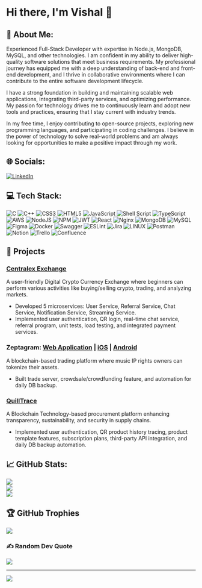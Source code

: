 # Hi there, I'm Vishal 👋

## 💫 About Me:
Experienced Full-Stack Developer with expertise in Node.js, MongoDB, MySQL, and other technologies. I am confident in my ability to deliver high-quality software solutions that meet business requirements. My professional journey has equipped me with a deep understanding of back-end and front-end development, and I thrive in collaborative environments where I can contribute to the entire software development lifecycle.

I have a strong foundation in building and maintaining scalable web applications, integrating third-party services, and optimizing performance. My passion for technology drives me to continuously learn and adopt new tools and practices, ensuring that I stay current with industry trends.

In my free time, I enjoy contributing to open-source projects, exploring new programming languages, and participating in coding challenges. I believe in the power of technology to solve real-world problems and am always looking for opportunities to make a positive impact through my work.


## 🌐 Socials:
[![LinkedIn](https://img.shields.io/badge/LinkedIn-%230077B5.svg?logo=linkedin&logoColor=white)](https://www.linkedin.com/in/vishal-patel-326285213/)

## 💻 Tech Stack:
![C](https://img.shields.io/badge/c-%2300599C.svg?style=for-the-badge&logo=c&logoColor=white) ![C++](https://img.shields.io/badge/c++-%2300599C.svg?style=for-the-badge&logo=c%2B%2B&logoColor=white) ![CSS3](https://img.shields.io/badge/css3-%231572B6.svg?style=for-the-badge&logo=css3&logoColor=white) ![HTML5](https://img.shields.io/badge/html5-%23E34F26.svg?style=for-the-badge&logo=html5&logoColor=white) ![JavaScript](https://img.shields.io/badge/javascript-%23323330.svg?style=for-the-badge&logo=javascript&logoColor=%23F7DF1E) ![Shell Script](https://img.shields.io/badge/shell_script-%23121011.svg?style=for-the-badge&logo=gnu-bash&logoColor=white) ![TypeScript](https://img.shields.io/badge/typescript-%23007ACC.svg?style=for-the-badge&logo=typescript&logoColor=white) ![AWS](https://img.shields.io/badge/AWS-%23FF9900.svg?style=for-the-badge&logo=amazon-aws&logoColor=white) ![NodeJS](https://img.shields.io/badge/node.js-6DA55F?style=for-the-badge&logo=node.js&logoColor=white) ![NPM](https://img.shields.io/badge/NPM-%23000000.svg?style=for-the-badge&logo=npm&logoColor=white) ![JWT](https://img.shields.io/badge/JWT-black?style=for-the-badge&logo=JSON%20web%20tokens) ![React](https://img.shields.io/badge/react-%2320232a.svg?style=for-the-badge&logo=react&logoColor=%2361DAFB) ![Nginx](https://img.shields.io/badge/nginx-%23009639.svg?style=for-the-badge&logo=nginx&logoColor=white) ![MongoDB](https://img.shields.io/badge/MongoDB-%234ea94b.svg?style=for-the-badge&logo=mongodb&logoColor=white) ![MySQL](https://img.shields.io/badge/mysql-%2300f.svg?style=for-the-badge&logo=mysql&logoColor=white) ![Figma](https://img.shields.io/badge/figma-%23F24E1E.svg?style=for-the-badge&logo=figma&logoColor=white) ![Docker](https://img.shields.io/badge/docker-%230db7ed.svg?style=for-the-badge&logo=docker&logoColor=white) ![Swagger](https://img.shields.io/badge/-Swagger-%23Clojure?style=for-the-badge&logo=swagger&logoColor=white) ![ESLint](https://img.shields.io/badge/ESLint-4B3263?style=for-the-badge&logo=eslint&logoColor=white) ![Jira](https://img.shields.io/badge/jira-%230A0FFF.svg?style=for-the-badge&logo=jira&logoColor=white) ![LINUX](https://img.shields.io/badge/Linux-FCC624?style=for-the-badge&logo=linux&logoColor=black) ![Postman](https://img.shields.io/badge/Postman-FF6C37?style=for-the-badge&logo=postman&logoColor=white) ![Notion](https://img.shields.io/badge/Notion-%23000000.svg?style=for-the-badge&logo=notion&logoColor=white) ![Trello](https://img.shields.io/badge/Trello-%23026AA7.svg?style=for-the-badge&logo=Trello&logoColor=white) ![Confluence](https://img.shields.io/badge/confluence-%23172BF4.svg?style=for-the-badge&logo=confluence&logoColor=white)

## 📂 Projects
### [Centralex Exchange](https://www.centralex.com/exchange)
A user-friendly Digital Crypto Currency Exchange where beginners can perform various activities like buying/selling crypto, trading, and analyzing markets.
- Developed 5 microservices: User Service, Referral Service, Chat Service, Notification Service, Streaming Service.
- Implemented user authentication, QR login, real-time chat service, referral program, unit tests, load testing, and integrated payment services.

### Zeptagram: [Web Application](https://zeptagram.com) | [iOS](https://apps.apple.com/app/zeptagram/id1440597789) | [Android](https://play.google.com/store/apps/details?id=com.zeptagram)
A blockchain-based trading platform where music IP rights owners can tokenize their assets.
- Built trade server, crowdsale/crowdfunding feature, and automation for daily DB backup.

### [QuillTrace](https://trace.quillhash.com/)
A Blockchain Technology-based procurement platform enhancing transparency, sustainability, and security in supply chains.
- Implemented user authentication, QR product history tracing, product template features, subscription plans, third-party API integration, and daily DB backup automation.

## 📈 GitHub Stats:
![](https://github-readme-stats.vercel.app/api?username=cyberne7work&theme=dark&hide_border=false&include_all_commits=false&count_private=false)<br/>
![](https://github-readme-streak-stats.herokuapp.com/?user=cyberne7work&theme=dark&hide_border=false)<br/>
![](https://github-readme-stats.vercel.app/api/top-langs/?username=cyberne7work&theme=dark&hide_border=false&include_all_commits=false&count_private=false&layout=compact)

## 🏆 GitHub Trophies
![](https://github-profile-trophy.vercel.app/?username=cyberne7work&theme=radical&no-frame=false&no-bg=true&margin-w=4)

### ✍️ Random Dev Quote
![](https://quotes-github-readme.vercel.app/api?type=horizontal&theme=radical)


---
[![](https://visitcount.itsvg.in/api?id=cyberne7work&icon=0&color=0)](https://visitcount.itsvg.in)

<!-- Proudly created with GPRM ( https://gprm.itsvg.in ) -->
